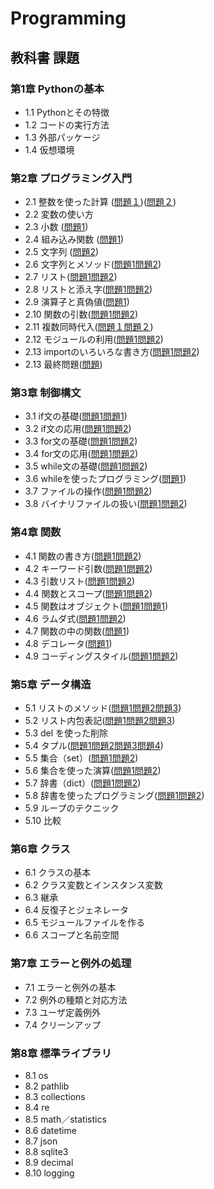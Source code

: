# Programming
## 教科書 課題
### 第1章 Pythonの基本
* 1.1 Pythonとその特徴
* 1.2 コードの実行方法
* 1.3 外部パッケージ
* 1.4 仮想環境

### 第2章 プログラミング入門
* 2.1 整数を使った計算 ([問題１](CHAPTER02/Q2_1_1.py))([問題２](CHAPTER02/Q2_1_2.py))
* 2.2 変数の使い方
* 2.3 小数 ([問題1](CHAPTER02/Q2_3_1.py))
* 2.4 組み込み関数 ([問題1](CHAPTER02/Q2_4_1.py))
* 2.5 文字列 ([問題2](CHAPTER02/Q2_5_2.py))
* 2.6 文字列とメソッド([問題1](CHAPTER02/Q2_6_1.py)[問題2](CHAPTER02/Q2_6_2.py))
* 2.7 リスト([問題1](CHAPTER02/Q2_7_1.py)[問題2](CHAPTER02/Q2_7_2.py))
* 2.8 リストと添え字([問題1](CHAPTER01/Q2_8_1.py)[問題2](CHAPTER02/Q2_8_2.py))
* 2.9 演算子と真偽値([問題1](CHAPTER02/Q2_9_1.py))
* 2.10 関数の引数([問題1](CHAPTER02/Q2_10_1.py)[問題2](CHAPTER02/Q2_10_2.py))
* 2.11 複数同時代入([問題１](CHAPTER02/Q2_11_1.py)[問題２](CHAPTER02/Q2_11_2.py))
* 2.12 モジュールの利用([問題1](CHAPTER02/Q2_12_1.py)[問題2](CHAPTER02/Q2_12_2.py))
* 2.13 importのいろいろな書き方([問題1](CHAPTER02/Q2_13_1.py)[問題2](CHAPTER02/Q2_13_2.py))
* 2.13 最終問題([問題](CHAPTER02/Q2_final.py))
### 第3章 制御構文
* 3.1 if文の基礎([問題1](CHAPTER03/Q3_1_1.py)[問題1](CHAPTER03/Q3_1_2.py))
* 3.2 if文の応用([問題1](CHAPTER03/Q3_2_1.py)[問題2](CHAPTER03/Q3_2_2.py))
* 3.3 for文の基礎([問題1](CHAPTER03/Q3_3_1.py)[問題2](CHAPTER03/Q3_3_2.py))
* 3.4 for文の応用([問題1](CHAPTER03/Q3_4_1.py)[問題2](CHAPTER03/Q3_4_2.py))
* 3.5 while文の基礎([問題1](CHAPTER03/Q3_5_1.py)[問題2](CHAPTER03/Q3_5_2.py))
* 3.6 whileを使ったプログラミング([問題1](CHAPTER03/Q3_6_1.py))
* 3.7 ファイルの操作([問題1](CHAPTER03/Q3_7_1.py)[問題2](CHAPTER/Q3_7_2.py))
* 3.8 バイナリファイルの扱い([問題1](CHAPTER03/Q3_8_1.py)[問題2](CHAPTER3/Q3_8_2.py))

### 第4章 関数
* 4.1 関数の書き方([問題1](CHAPTER04/Q4_1_1.py)[問題2](CHAPTER04/Q4_1_2.py))
* 4.2 キーワード引数([問題1](CHAPTER04/Q4_2_1.py)[問題2](CHAPTER4/Q4_2_2.py))
* 4.3 引数リスト([問題1](CHAPTER04/Q4_3_1.py)[問題2](CHAPTER04/Q4_3_2.py))
* 4.4 関数とスコープ([問題1](CHAPTER04/Q4_4_1.py)[問題2](CHAPTER04/Q4_4_2.py))
* 4.5 関数はオブジェクト([問題1](CHAPTER04/Q4_5_1.py)[問題1](CHAPTER4/Q4_5_2.py))
* 4.6 ラムダ式([問題1](CHAPTER04/Q4_6_1.py)[問題2](CHAPTER04/Q4_6_2.py))
* 4.7 関数の中の関数([問題1](CHAPTER04/Q4_7_1.py))
* 4.8 デコレータ([問題1](CHAPTER04/Q4_8_1.py))
* 4.9 コーディングスタイル([問題1](CHAPTER04/Q4_9_1.py)[問題2](CHAPTER04/Q4_9_2.py))

### 第5章 データ構造
* 5.1 リストのメソッド([問題1](CHAPTER05/Q5_1_1.py)[問題2](CHAPTER05/Q5_1_2.py)[問題3](CHAPTER05/Q5_1_3.py))
* 5.2 リスト内包表記([問題1](CHAPTER05/Q5_2_1.py)[問題2](CHAPTER05/Q5_2_2.py)[問題3](CHAPTER05/Q5_2_3.py))
* 5.3 del を使った削除
* 5.4 タプル([問題1](CHAPTER05/Q5_4_1.py)[問題2](CHAPTER05/Q5_4_2.py)[問題3](CHAPTER05/Q5_4_3.py)[問題4](CHAPTER05/Q5_4_4.py))
* 5.5 集合（set）([問題1](CHAPTER05/Q5_5_1.py)[問題2](CHAPTER05/Q5_5_2.py))
* 5.6 集合を使った演算([問題1](CHAPTER05/Q5_6_1.py)[問題2](CHAPTER05/Q5_6_2.py))
* 5.7 辞書（dict）([問題1](CHAPTER05/Q5_7_1.py)[問題2](CHAPTER05/Q5_7_2.py))
* 5.8 辞書を使ったプログラミング([問題1](CHAPTER05/Q5_8_1.py)[問題2](CHAPTER05/Q5_8_2.py))
* 5.9 ループのテクニック
* 5.10 比較

### 第6章 クラス
* 6.1 クラスの基本
* 6.2 クラス変数とインスタンス変数
* 6.3 継承
* 6.4 反復子とジェネレータ
* 6.5 モジュールファイルを作る
* 6.6 スコープと名前空間

### 第7章 エラーと例外の処理
* 7.1 エラーと例外の基本
* 7.2 例外の種類と対応方法
* 7.3 ユーザ定義例外
* 7.4 クリーンアップ

### 第8章 標準ライブラリ
* 8.1 os
* 8.2 pathlib
* 8.3 collections
* 8.4 re
* 8.5 math／statistics
* 8.6 datetime
* 8.7 json
* 8.8 sqlite3
* 8.9 decimal
* 8.10 logging
